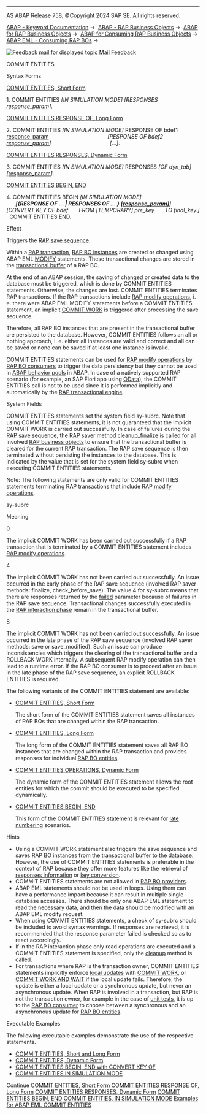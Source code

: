   

* * *

AS ABAP Release 758, ©Copyright 2024 SAP SE. All rights reserved.

[ABAP - Keyword Documentation](javascript:call_link\('abenabap.htm'\)) →  [ABAP - RAP Business Objects](javascript:call_link\('abenabap_rap.htm'\)) →  [ABAP for RAP Business Objects](javascript:call_link\('abenabap_for_rap_bos.htm'\)) →  [ABAP for Consuming RAP Business Objects](javascript:call_link\('abenabap_consume_rap_bos.htm'\)) →  [ABAP EML - Consuming RAP BOs](javascript:call_link\('abeneml.htm'\)) → 

 [![](Mail.gif?object=Mail.gif "Feedback mail for displayed topic") Mail Feedback](mailto:f1_help@sap.com?subject=Feedback%20on%20ABAP%20Documentation&body=Document:%20COMMIT%20ENTITIES%2C%20ABAPCOMMIT_ENTITIES%2C%20758%0D%0A%0D%0AError:%0D%0A%0D%0A%0D%0A%0D%0ASuggestion%20for%20improvement:)

COMMIT ENTITIES

Syntax Forms

[COMMIT ENTITIES, Short Form](javascript:call_link\('abapemlcommit_entities_short.htm'\))

1\. COMMIT ENTITIES *\[*IN SIMULATION MODE*\]* *\[*RESPONSES [response\_param](javascript:call_link\('abapeml_response.htm'\))*\]*.

[COMMIT ENTITIES RESPONSE OF, Long Form](javascript:call_link\('abapemlcommit_entities_long.htm'\))

2\. COMMIT ENTITIES *\[*IN SIMULATION MODE*\]* RESPONSE OF bdef1 [response\_param](javascript:call_link\('abapeml_response.htm'\))
                                      *\[*RESPONSE OF bdef2 [response\_param](javascript:call_link\('abapeml_response.htm'\))*\]*
                                      *\[*...*\]*.

[COMMIT ENTITIES RESPONSES, Dynamic Form](javascript:call_link\('abapemlcommit_entities_dyn.htm'\))

3\. COMMIT ENTITIES *\[*IN SIMULATION MODE*\]* RESPONSES *\[*OF dyn\_tab*\]* *\[*[response\_param](javascript:call_link\('abapeml_response.htm'\))*\]*.

[COMMIT ENTITIES BEGIN, END](javascript:call_link\('abapemlcommit_entities_late.htm'\))

4\. COMMIT ENTITIES BEGIN *\[*IN SIMULATION MODE*\]*
                        *\[**{*RESPONSE OF ... *|* RESPONSES OF ... *}* *\[*[response\_param](javascript:call_link\('abapeml_response.htm'\))*\]**\]*.
   *\[*CONVERT KEY OF bdef
      FROM *\[*TEMPORARY*\]* pre\_key
      TO final\_key.*\]*
  COMMIT ENTITIES END.

Effect

Triggers the [RAP save sequence](javascript:call_link\('abenrap_save_seq_glosry.htm'\) "Glossary Entry").

Within a [RAP transaction](javascript:call_link\('abenrap_luw_glosry.htm'\) "Glossary Entry"), [RAP BO instances](javascript:call_link\('abenrap_bo_instance_glosry.htm'\) "Glossary Entry") are created or changed using ABAP EML [MODIFY](javascript:call_link\('abapmodify_entity_entities.htm'\)) statements. These transactional changes are stored in the [transactional buffer](javascript:call_link\('abentransactional_buffer_glosry.htm'\) "Glossary Entry") of a RAP BO.

At the end of an ABAP session, the saving of changed or created data to the database must be triggered, which is done by COMMIT ENTITIES statements. Otherwise, the changes are lost. COMMIT ENTITIES terminates RAP transactions. If the RAP transactions include [RAP modify operations](javascript:call_link\('abenrap_modify_operation_glosry.htm'\) "Glossary Entry"), i. e. there were ABAP EML MODIFY statements before a COMMIT ENTITIES statement, an implicit [COMMIT WORK](javascript:call_link\('abapcommit.htm'\)) is triggered after processing the save sequence.

Therefore, all RAP BO instances that are present in the transactional buffer are persisted to the database. However, COMMIT ENTITIES follows an all or nothing approach, i. e. either all instances are valid and correct and all can be saved or none can be saved if at least one instance is invalid.

COMMIT ENTITIES statements can be used for [RAP modify operations](javascript:call_link\('abenrap_modify_operation_glosry.htm'\) "Glossary Entry") by [RAP BO consumers](javascript:call_link\('abenrap_bo_consumer_glosry.htm'\) "Glossary Entry") to trigger the data persistency but they cannot be used in [ABAP behavior pools](javascript:call_link\('abenbehavior_pool_glosry.htm'\) "Glossary Entry") in ABAP. In case of a natively supported RAP scenario (for example, an SAP Fiori app using [OData](javascript:call_link\('abenodata_glosry.htm'\) "Glossary Entry")), the COMMIT ENTITIES call is not to be used since it is performed implicitly and automatically by the [RAP transactional engine](javascript:call_link\('abenrap_transac_engine_glosry.htm'\) "Glossary Entry").

System Fields

COMMIT ENTITIES statements set the system field sy-subrc. Note that using COMMIT ENTITIES statements, it is not guaranteed that the implicit COMMIT WORK is carried out successfully. In case of failures during the [RAP save sequence](javascript:call_link\('abenrap_save_seq_glosry.htm'\) "Glossary Entry"), the RAP saver method [cleanup\_finalize](javascript:call_link\('abapsaver_class_cleanup_finalize.htm'\)) is called for all involved [RAP business objects](javascript:call_link\('abenrap_bo_glosry.htm'\) "Glossary Entry") to ensure that the transactional buffer is cleared for the current RAP transaction. The RAP save sequence is then terminated without persisting the instances to the database. This is indicated by the value that is set for the system field sy-subrc when executing COMMIT ENTITIES statements.

Note: The following statements are only valid for COMMIT ENTITIES statements terminating RAP transactions that include [RAP modify operations](javascript:call_link\('abenrap_modify_operation_glosry.htm'\) "Glossary Entry").

sy-subrc

Meaning

0

The implicit COMMIT WORK has been carried out successfully if a RAP transaction that is terminated by a COMMIT ENTITIES statement includes [RAP modify operations](javascript:call_link\('abenrap_modify_operation_glosry.htm'\) "Glossary Entry").

4

The implicit COMMIT WORK has not been carried out successfully. An issue occurred in the early phase of the RAP save sequence (involved RAP saver methods: finalize, check\_before\_save). The value 4 for sy-subrc means that there are responses returned by the [failed](javascript:call_link\('abapeml_response.htm'\)) parameter because of failures in the RAP save sequence. Transactional changes successfully executed in the [RAP interaction phase](javascript:call_link\('abenrap_int_phase_glosry.htm'\) "Glossary Entry") remain in the transactional buffer.

8

The implicit COMMIT WORK has not been carried out successfully. An issue occurred in the late phase of the RAP save sequence (involved RAP saver methods: save or save\_modified).
Such an issue can produce inconsistencies which triggers the clearing of the transactional buffer and a ROLLBACK WORK internally. A subsequent RAP modify operation can then lead to a runtime error. If the RAP BO consumer is to proceed after an issue in the late phase of the RAP save sequence, an explicit ROLLBACK ENTITIES is required.

The following variants of the COMMIT ENTITIES statement are available:

-   [COMMIT ENTITIES, Short Form](javascript:call_link\('abapemlcommit_entities_short.htm'\))
    
    The short form of the COMMIT ENTITIES statement saves all instances of RAP BOs that are changed within the RAP transaction.
    
-   [COMMIT ENTITIES, Long Form](javascript:call_link\('abapemlcommit_entities_long.htm'\))
    
    The long form of the COMMIT ENTITIES statement saves all RAP BO instances that are changed within the RAP transaction and provides responses for individual [RAP BO entities](javascript:call_link\('abenrap_bo_entity_glosry.htm'\) "Glossary Entry").
    
-   [COMMIT ENTITIES OPERATIONS, Dynamic Form](javascript:call_link\('abapemlcommit_entities_dyn.htm'\))
    
    The dynamic form of the COMMIT ENTITIES statement allows the root entities for which the commit should be executed to be specified dynamically.
    
-   [COMMIT ENTITIES BEGIN, END](javascript:call_link\('abapemlcommit_entities_late.htm'\))
    
    This form of the COMMIT ENTITIES statement is relevant for [late numbering](javascript:call_link\('abenbdl_late_numbering.htm'\)) scenarios.
    

Hints

-   Using a COMMIT WORK statement also triggers the save sequence and saves RAP BO instances from the transactional buffer to the database. However, the use of COMMIT ENTITIES statements is preferable in the context of RAP because they offer more features like the retrieval of [responses information](javascript:call_link\('abapeml_response.htm'\)) or [key conversion](javascript:call_link\('abapemlcommit_entities_late.htm'\)).
-   COMMIT ENTITIES statements are not allowed in [RAP BO providers](javascript:call_link\('abenrap_bo_provider_glosry.htm'\) "Glossary Entry").
-   ABAP EML statements should not be used in loops. Using them can have a performance impact because it can result in multiple single database accesses. There should be only one ABAP EML statement to read the necessary data, and then the data should be modified with an ABAP EML modify request.
-   When using COMMIT ENTITIES statements, a check of sy-subrc should be included to avoid syntax warnings. If responses are retrieved, it is recommended that the response parameter failed is checked so as to react accordingly.
-   If in the RAP interaction phase only read operations are executed and a COMMIT ENTITIES statement is specified, only the [cleanup](javascript:call_link\('abensaver_method_cleanup.htm'\)) method is called.
-   For transactions where RAP is the transaction owner, COMMIT ENTITIES statements implicitly enforce [local updates](javascript:call_link\('abenlocal_update_glosry.htm'\) "Glossary Entry") with [COMMIT WORK](javascript:call_link\('abapcommit.htm'\)), or [COMMIT WORK AND WAIT](javascript:call_link\('abapcommit.htm'\)) if the local update fails. Therefore, the update is either a local update or a synchronous update, but never an asynchronous update. When RAP is involved in a transaction, but RAP is not the transaction owner, for example in the case of [unit tests](javascript:call_link\('abenunit_test_glosry.htm'\) "Glossary Entry"), it is up to the [RAP BO consumer](javascript:call_link\('abenrap_bo_consumer_glosry.htm'\) "Glossary Entry") to choose between a synchronous and an asynchronous update for [RAP BO entities](javascript:call_link\('abenrap_bo_entity_glosry.htm'\) "Glossary Entry").

Executable Examples

The following executable examples demonstrate the use of the respective statements.

-   [COMMIT ENTITIES, Short and Long Form](javascript:call_link\('abencommit_entities_sh_lo_abexa.htm'\))
-   [COMMIT ENTITIES, Dynamic Form](javascript:call_link\('abeneml_commit_dyn_abexa.htm'\))
-   [COMMIT ENTITIES BEGIN, END with CONVERT KEY OF](javascript:call_link\('abencommit_entities_beginend_abexa.htm'\))
-   [COMMIT ENTITIES IN SIMULATION MODE](javascript:call_link\('abencommit_entities_sim_mod_abexa.htm'\))

Continue
[COMMIT ENTITIES, Short Form](javascript:call_link\('abapemlcommit_entities_short.htm'\))
[COMMIT ENTITIES RESPONSE OF, Long Form](javascript:call_link\('abapemlcommit_entities_long.htm'\))
[COMMIT ENTITIES RESPONSES, Dynamic Form](javascript:call_link\('abapemlcommit_entities_dyn.htm'\))
[COMMIT ENTITIES BEGIN, END](javascript:call_link\('abapemlcommit_entities_late.htm'\))
[COMMIT ENTITIES, IN SIMULATION MODE](javascript:call_link\('abapcommit_entities_simulation.htm'\))
[Examples for ABAP EML COMMIT ENTITIES](javascript:call_link\('abencommit_entities_abexas.htm'\))